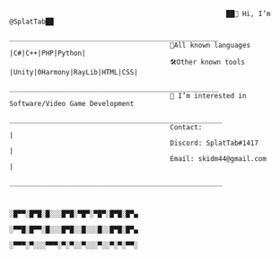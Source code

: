                                                           ██👋 Hi, I’m @SplatTab██
                                            ____________________________________________________
                                            📝All known languages |C#|C++|PHP|Python|           
                                            🛠️Other known tools |Unity|0Harmony|RayLib|HTML|CSS|
                                            ____________________________________________________
                                            👀 I’m interested in Software/Video Game Development
                                            _____________________________________________________
                                            Contact:                                            |
                                            Discord: SplatTab#1417                              |
                                            Email: skidm44@gmail.com                            |
                                            _____________________________________________________
                                        
                                                        
                                                        ░█▀▀░█▀█░█░░░█▀█░▀█▀░▀█▀░█▀█░█▀▄
                                                        ░▀▀█░█▀▀░█░░░█▀█░░█░░░█░░█▀█░█▀▄
                                                        ░▀▀▀░▀░░░▀▀▀░▀░▀░░▀░░░▀░░▀░▀░▀▀░

